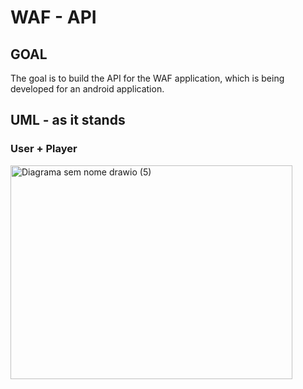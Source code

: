 # WAF - API

## GOAL

The goal is to build the API for the WAF application, which is being developed for an android application.

## UML - as it stands

### User + Player
<img width="451" height="342" alt="Diagrama sem nome drawio (5)" src="https://github.com/user-attachments/assets/0f58c951-ce51-4e2f-a84c-865ed8acbac4" />
